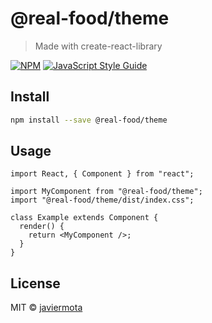 # @real-food/theme

> Made with create-react-library

[![NPM](https://img.shields.io/npm/v/@real-food/theme.svg)](https://www.npmjs.com/package/@real-food/theme) [![JavaScript Style Guide](https://img.shields.io/badge/code_style-standard-brightgreen.svg)](https://standardjs.com)

## Install

```bash
npm install --save @real-food/theme
```

## Usage

```tsx
import React, { Component } from "react";

import MyComponent from "@real-food/theme";
import "@real-food/theme/dist/index.css";

class Example extends Component {
  render() {
    return <MyComponent />;
  }
}
```

## License

MIT © [javiermota](https://github.com/javiermota)
